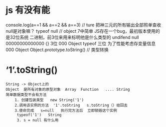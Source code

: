 # js 有没有能
 console.log(a==1 && a==2 && a==3) // ture
 把神三元的所有输出全部照单查收
 null是对象嘛？ typeof  null // object
 7中简单
 JS存在一个bug，最初版本使用的是32位系统
 二进制，前3位来用来标明他是什么类型的
 undifend null 00000000000000
 {} 3位  000  Object
 typeof  三位
 为了性能考虑存变量信息   000 Object
 Object.prototype.toString() // 类型转换

 #  ‘1’.toString()
    String -> Object上的
    Object  是所有对象的原型对象  Array  Function   .... String
    简单数据类型不会有方法
        1. 创建包装类型   new String('1')
        2.调用该实例的方法  '1'.toString   s.toString（）给回去
        3.使命完成   s=null   执行完方法后  立即销毁这个实例
         typeof('1')   String
         3. s = null 有什么用
